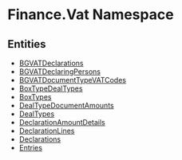 ﻿---
uid: Finance.Vat
---
# Finance.Vat Namespace

## Entities
- [BGVATDeclarations](Finance.Vat.BGVATDeclarations.md)  
- [BGVATDeclaringPersons](Finance.Vat.BGVATDeclaringPersons.md)  
- [BGVATDocumentTypeVATCodes](Finance.Vat.BGVATDocumentTypeVATCodes.md)  
- [BoxTypeDealTypes](Finance.Vat.BoxTypeDealTypes.md)  
- [BoxTypes](Finance.Vat.BoxTypes.md)  
- [DealTypeDocumentAmounts](Finance.Vat.DealTypeDocumentAmounts.md)  
- [DealTypes](Finance.Vat.DealTypes.md)  
- [DeclarationAmountDetails](Finance.Vat.DeclarationAmountDetails.md)  
- [DeclarationLines](Finance.Vat.DeclarationLines.md)  
- [Declarations](Finance.Vat.Declarations.md)  
- [Entries](Finance.Vat.Entries.md)  

